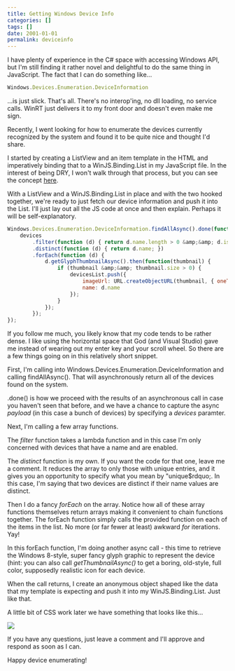 ```yaml
---
title: Getting Windows Device Info
categories: []
tags: []
date: 2001-01-01
permalink: deviceinfo
---
```


I have plenty of experience in the C# space with accessing Windows API, but I'm still finding it rather novel and delightful to do the same thing in JavaScript. The fact that I can do something like...
<!-- xmore -->

``` js
Windows.Devices.Enumeration.DeviceInformation
```

...is just slick. That's all. There's no interop'ing, no dll loading, no service calls. WinRT just delivers it to my front door and doesn't even make me sign.

Recently, I went looking for how to enumerate the devices currently recognized by the system and found it to be quite nice and thought I'd share.

I started by creating a ListView and an item template in the HTML and imperatively binding that to a WinJS.Binding.List in my JavaScript file. In the interest of being DRY, I won't walk through that process, but you can see the concept [here](netflixstage1).

With a ListView and a WinJS.Binding.List in place and with the two hooked together, we're ready to just fetch our device information and push it into the List. I'll just lay out all the JS code at once and then explain. Perhaps it will be self-explanatory.

``` js
Windows.Devices.Enumeration.DeviceInformation.findAllAsync().done(function (devices) {
    devices
        .filter(function (d) { return d.name.length > 0 &amp;&amp; d.isEnabled; })
        .distinct(function (d) { return d.name; })
        .forEach(function (d) {
            d.getGlyphThumbnailAsync().then(function(thumbnail) {
                if (thumbnail &amp;&amp; thumbnail.size > 0) {
                    devicesList.push({
                        imageUrl: URL.createObjectURL(thumbnail, { oneTimeOnly: false }),
                        name: d.name
                    });
                }
            });
        });
});
```

If you follow me much, you likely know that my code tends to be rather dense. I like using the horizontal space that God (and Visual Studio) gave me instead of wearing out my enter key and your scroll wheel. So there are a few things going on in this relatively short snippet.

First, I'm calling into Windows.Devices.Enumeration.DeviceInformation and calling findAllAsync(). That will asynchronously return all of the devices found on the system.

.done() is how we proceed with the results of an asynchronous call in case you haven't seen that before, and we have a chance to capture the async _payload_ (in this case a bunch of devices) by specifying a _devices_ paramter.

Next, I'm calling a few array functions.

The _filter_ function takes a lambda function and in this case I'm only concerned with devices that have a name and are enabled.

The _distinct_ function is my own. If you want the code for that one, leave me a comment. It reduces the array to only those with unique entries, and it gives you an opportunity to specify what you mean by "unique$rdquo;. In this case, I'm saying that two devices are distinct if their name values are distinct.

Then I do a fancy _forEach_ on the array. Notice how all of these array functions themselves return arrays making it convenient to chain functions together. The forEach function simply calls the provided function on each of the items in the list. No more (or far fewer at least) awkward _for_ iterations. Yay!

In this forEach function, I'm doing another async call - this time to retrieve the Windows 8-style, super fancy glyph graphic to represent the device (hint: you can also call _getThumbnailAsync()_ to get a boring, old-style, full color, supposedly realistic icon for each device.

When the call returns, I create an anonymous object shaped like the data that my template is expecting and push it into my WinJS.Binding.List. Just like that.

A little bit of CSS work later we have something that looks like this...

![](/files/deviceinfo_01.png)

If you have any questions, just leave a comment and I'll approve and respond as soon as I can.

Happy device enumerating!